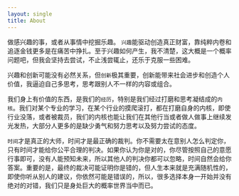 ```yaml
---
layout: single
title: About
---
```


做感兴趣的事，或者从事情中挖掘乐趣。 `兴趣`能驱动创造真正财富，靠纯粹内卷和追逐金钱更多是在痛苦中挣扎。至于兴趣如何产生，我不清楚，这大概是一个概率问题吧，但我会坚持去尝试，不止浅尝辄止，还乐于克服一些困难。

兴趣和创新可能没有必然关系，但`创新`极其重要，创新能带来社会进步和创造个人价值，我逼迫自己多思考，思考跟别人不一样的内容或组合。

我们身上有价值的东西，是我们的`经历`，特别是我们经过打磨和思考凝结成的`内核`。我们对某个专业的学习，在某个行业的摸爬滚打，都在打磨自身的内核，即使行业没落，或者被裁员，我们的内核也能让我们在其他行当或者做人做事上继续发光发热，大部分人更多的是缺少勇气和努力思考以及努力尝试的态度。

`时间`才是真正的大师，时间才是最正确的裁判。你不需要太在意别人怎么判定你，只有时间才能给你公平合理的判决。如果你认为你是对的，你尽管按照自己的意愿行事即可，没有人能预知未来，所以其他人的判决你都可以忽略，时间自然会给你答案。重要的是，最终的裁决可能证明你是错的，但人生本来就是充满随机性的，即使你听从别人的建议，你依然可能是错误的，所以，很多选择本身一开始并没有绝对的对错，我们只是身处巨大的概率世界当中而已。
